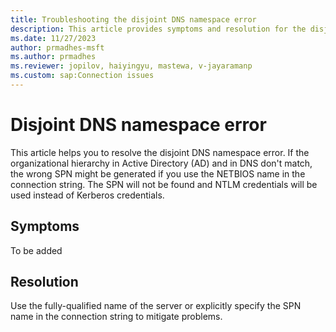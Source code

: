 ```yaml
---
title: Troubleshooting the disjoint DNS namespace error
description: This article provides symptoms and resolution for the disjoint DNS namespace error.
ms.date: 11/27/2023
author: prmadhes-msft
ms.author: prmadhes
ms.reviewer: jopilov, haiyingyu, mastewa, v-jayaramanp
ms.custom: sap:Connection issues
---
```


# Disjoint DNS namespace error

This article helps you to resolve the disjoint DNS namespace error. If the organizational hierarchy in Active Directory (AD) and in DNS don't match, the wrong SPN might be generated if you use the NETBIOS name in the connection string. The SPN will not be found and NTLM credentials will be used instead of Kerberos credentials.

## Symptoms

To be added

## Resolution

 Use the fully-qualified name of the server or explicitly specify the SPN name in the connection string to mitigate problems.
